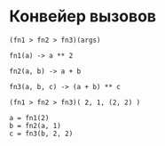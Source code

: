 # Конвейер вызовов

```
(fn1 > fn2 > fn3)(args)
```

```
fn1(a) -> a ** 2

fn2(a, b) -> a + b

fn3(a, b, c) -> (a + b) ** c

(fn1 > fn2 > fn3)( 2, 1, (2, 2) )
```

```
a = fn1(2)
b = fn2(a, 1)
c = fn3(b, 2, 2)
```
